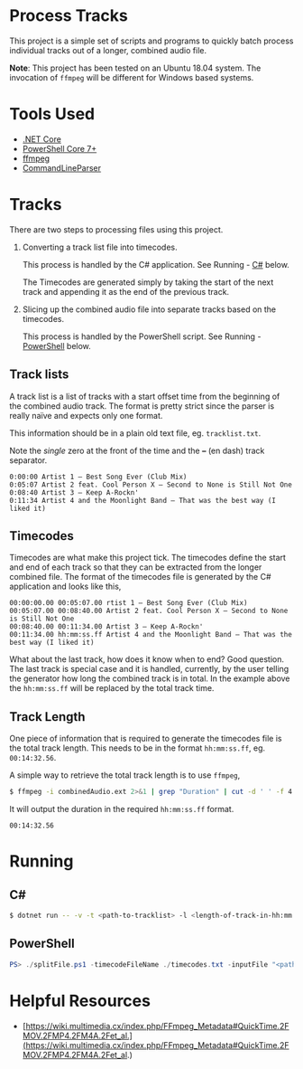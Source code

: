 # Process Tracks

This project is a simple set of scripts and programs to quickly batch process individual tracks out of a longer, combined audio file.

**Note**: This project has been tested on an Ubuntu 18.04 system.  The invocation of `ffmpeg` will be different for Windows based systems.

# Tools Used

- [.NET Core](https://dotnet.microsoft.com/download)
- [PowerShell Core 7+](https://github.com/PowerShell/PowerShell)
- [ffmpeg](https://ffmpeg.org/)
- [CommandLineParser](https://github.com/commandlineparser/commandline)

# Tracks

There are two steps to processing files using this project.

1. Converting a track list file into timecodes.
    
    This process is handled by the C# application. See Running - [C#](#c) below.

    The Timecodes are generated simply by taking the start of the next track and appending it as the end of the previous track.

1. Slicing up the combined audio file into separate tracks based on the timecodes.

    This process is handled by the PowerShell script. See Running - [PowerShell](#powershell) below.

## Track lists

A track list is a list of tracks with a start offset time from the beginning of the combined audio track.  The format is pretty strict since the parser is really naïve and expects only one format.

This information should be in a plain old text file, eg. `tracklist.txt`.

Note the _single_ zero at the front of the time and the **–** (en dash) track separator.

```
0:00:00 Artist 1 – Best Song Ever (Club Mix)
0:05:07 Artist 2 feat. Cool Person X – Second to None is Still Not One
0:08:40 Artist 3 – Keep A-Rockn'
0:11:34 Artist 4 and the Moonlight Band – That was the best way (I liked it)

```

## Timecodes

Timecodes are what make this project tick.  The timecodes define the start and end of each track so that they can be extracted from the longer combined file.  The format of the timecodes file is generated by the C# application and looks like this,

```
00:00:00.00 00:05:07.00 rtist 1 – Best Song Ever (Club Mix)
00:05:07.00 00:08:40.00 Artist 2 feat. Cool Person X – Second to None is Still Not One
00:08:40.00 00:11:34.00 Artist 3 – Keep A-Rockn'
00:11:34.00 hh:mm:ss.ff Artist 4 and the Moonlight Band – That was the best way (I liked it)
```

What about the last track, how does it know when to end? Good question.  The last track is special case and it is handled, currently, by the user telling the generator how long the combined track is in total.  In the example above the `hh:mm:ss.ff` will be replaced by the total track time.

## Track Length

One piece of information that is required to generate the timecodes file is the total track length. This needs to be in the format `hh:mm:ss.ff`, eg. `00:14:32.56`.

A simple way to retrieve the total track length is to use `ffmpeg`,

```bash
$ ffmpeg -i combinedAudio.ext 2>&1 | grep "Duration" | cut -d ' ' -f 4 | sed s/,//
```

It will output the duration in the required `hh:mm:ss.ff` format.

```
00:14:32.56
```

# Running

## C#

```bash
$ dotnet run -- -v -t <path-to-tracklist> -l <length-of-track-in-hh:mm:ss.ff-format>
```

## PowerShell

```powershell
PS> ./splitFile.ps1 -timecodeFileName ./timecodes.txt -inputFile "<path-to-audio-file>" -album_artist "<artist-name>" -album "<album-name>" -genre "<genre>"
```

# Helpful Resources
- [https://wiki.multimedia.cx/index.php/FFmpeg_Metadata#QuickTime.2FMOV.2FMP4.2FM4A.2Fet_al.](https://wiki.multimedia.cx/index.php/FFmpeg_Metadata#QuickTime.2FMOV.2FMP4.2FM4A.2Fet_al.)